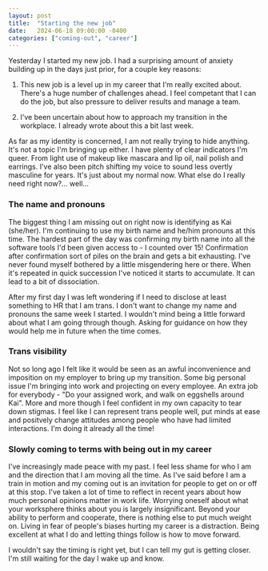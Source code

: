 ```yaml
---
layout: post
title:  "Starting the new job"
date:   2024-06-18 09:00:00 -0400
categories: ["coming-out", "career"]
---
```

Yesterday I started my new job. I had a surprising amount of anxiety building up in the days just prior, for a couple key reasons:

1. This new job is a level up in my career that I'm really excited about. There's a huge number of challenges ahead. I feel competant that I can do the job, but also pressure to deliver results and manage a team.

2. I've been uncertain about how to approach my transition in the workplace.  I already wrote about this a bit last week.

As far as my identity is concerned, I am not really trying to hide anything. It's not a topic I'm bringing up either. I have plenty of clear indicators I'm queer. From light use of makeup like mascara and lip oil, nail polish and earrings. I've also been pitch shifting my voice to sound less overtly masculine for years. It's just about my normal now. What else do I really need right now?... well...

### The name and pronouns

The biggest thing I am missing out on right now is identifying as Kai (she/her). I'm continuing to use my birth name and he/him pronouns at this time. The hardest part of the day was confirming my birth name into all the software tools I'd been given access to - I counted over 15! Confirmation after confirmation sort of piles on the brain and gets a bit exhausting. I've never found myself bothered by a little misgendering here or there. When it's repeated in quick succession I've noticed it starts to accumulate. It can lead to a bit of dissociation.

After my first day I was left wondering if I need to disclose at least something to HR that I am trans. I don't want to change my name and pronouns the same week I started. I wouldn't mind being a little forward about what I am going through though.  Asking for guidance on how they would help me in future when the time comes.

### Trans visibility

Not so long ago I felt like it would be seen as an awful inconvenience and imposition on my employer to bring up my transition. Some big personal issue I'm bringing into work and projecting on every employee. An extra job for everybody - "Do your assigned work, and walk on eggshells around Kai". More and more though I feel confident in my own capacity to tear down stigmas. I feel like I can represent trans people well, put minds at ease and positvely change attitudes among people who have had limited interactions. I'm doing it already all the time!

### Slowly coming to terms with being out in my career

I've increasingly made peace with my past. I feel less shame for who I am and the direction that I am moving all the time. As I've said before I am a train in motion and my coming out is an invitation for people to get on or off at this stop. I've taken a lot of time to reflect in recent years about how much personal opinions matter in work life. Worrying oneself about what your worksphere thinks about you is largely insignificant. Beyond your ability to perform and cooperate, there is nothing else to put much weight on. Living in fear of people's biases hurting my career is a distraction. Being excellent at what I do and letting things follow is how to move forward. 

I wouldn't say the timing is right yet, but I can tell my gut is getting closer. I'm still waiting for the day I wake up and know.